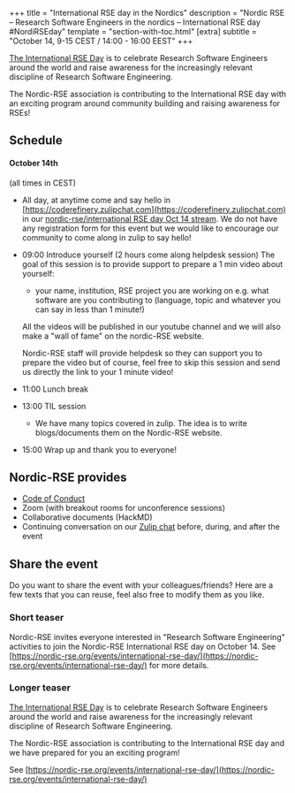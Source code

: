 +++
title = "International RSE day in the Nordics"
description = "Nordic RSE – Research Software Engineers in the nordics – International RSE day #NordiRSEday"
template = "section-with-toc.html"
[extra]
subtitle = "October 14, 9-15 CEST / 14:00 - 16:00 EEST"
+++

[The International RSE Day](http://researchsoftware.org/council/intl-rse-day.html) is to celebrate Research Software Engineers around the world and raise awareness for the increasingly relevant discipline of Research Software Engineering.

The Nordic-RSE association is contributing to the International RSE day with an exciting program around community building and raising awareness for RSEs!

## Schedule

#### October 14th

(all times in CEST)

- All day, at anytime come and say hello in [https://coderefinery.zulipchat.com](https://coderefinery.zulipchat.com) in our [nordic-rse/international RSE day Oct 14 stream](https://coderefinery.zulipchat.com/#narrow/stream/213720-nordic-rse/topic/international.20RSE.20day.20Oct.2014). We do not have any registration form for this event but we would like to encourage our community to come along in zulip to say hello! 
- 09:00 Introduce yourself (2 hours come along helpdesk session)
  The goal of this session is to provide support to prepare a 1 min video about yourself:
     - your name, institution, RSE project you are working on e.g. what software are you contributing to (language, topic and whatever you can say in less than 1 minute!)

     All the videos will be published in our youtube channel and we will also make a "wall of fame" on the nordic-RSE website. 

     Nordic-RSE staff will provide helpdesk so they can support you to prepare the video but of course, feel free to skip this session and send us directly the link to your 1 minute video!

- 11:00 Lunch break 
- 13:00 TIL session
     - We have many topics covered in zulip. The idea is to write blogs/documents them on the Nordic-RSE website.
- 15:00 Wrap up and thank you to everyone!

## Nordic-RSE provides

- [Code of Conduct](./code-of-conduct/)
- Zoom (with breakout rooms for unconference sessions)
- Collaborative documents (HackMD)
- Continuing conversation on our [Zulip chat](https://coderefinery.zulipchat.com/#narrow/stream/213720-nordic-rse)
  before, during, and after the event

## Share the event

Do you want to share the event with your colleagues/friends? Here are a few
texts that you can reuse, feel also free to modify them as you like.

### Short teaser

Nordic-RSE invites everyone interested in "Research Software Engineering"
activities to join the Nordic-RSE International RSE day on October 14. 
See [https://nordic-rse.org/events/international-rse-day/](https://nordic-rse.org/events/international-rse-day/)
for more details.


### Longer teaser

[The International RSE Day](http://researchsoftware.org/council/intl-rse-day.html) is to celebrate Research Software Engineers around the world and raise awareness for the increasingly relevant discipline of Research Software Engineering.

The Nordic-RSE association is contributing to the International RSE day and we have prepared for you an exciting program!

See [https://nordic-rse.org/events/international-rse-day/](https://nordic-rse.org/events/international-rse-day/)
